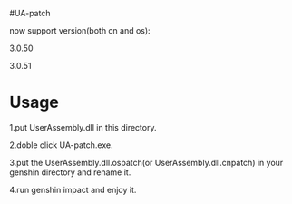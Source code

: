#UA-patch

now support version(both cn and os):

3.0.50

3.0.51

# Usage

1.put UserAssembly.dll in this directory.

2.doble click UA-patch.exe.

3.put the UserAssembly.dll.ospatch(or UserAssembly.dll.cnpatch) in your genshin directory and rename it.

4.run genshin impact and enjoy it.
